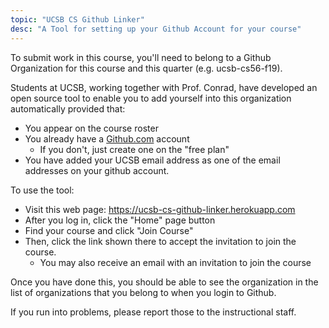 ```yaml
---
topic: "UCSB CS Github Linker"  
desc: "A Tool for setting up your Github Account for your course"
---
```


To submit work in this course, you'll need to belong to a Github Organization for this course and this quarter (e.g. ucsb-cs56-f19).

Students at UCSB, working together with Prof. Conrad, have developed an open source tool to enable you to add yourself into this organization automatically
provided that:
* You appear on the course roster
* You already have a [Github.com](https://github.com) account
   * If you don't, just create one on the "free plan"
* You have added your UCSB email address as one of the email addresses on your github account.

To use the tool:
* Visit this web page: <https://ucsb-cs-github-linker.herokuapp.com>
* After you log in, click the "Home" page button
* Find your course and click "Join Course"
* Then, click the link shown there to accept the invitation to join the course.
   * You may also receive an email with an invitation to join the course

Once you have done this, you should be able to see the organization in the list of organizations that you belong to when you login to Github.

If you run into problems, please report those to the instructional staff.
